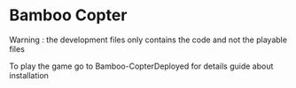 # Bamboo Copter

<emphasis> Warning : the development files only contains the code and not the playable files </emphasis>

To play the game go to Bamboo-CopterDeployed for details guide about installation